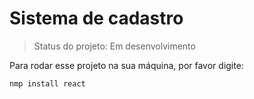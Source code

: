 <h1>Sistema de cadastro</h1>

>Status do projeto: Em desenvolvimento 

Para rodar esse projeto na sua máquina, por favor digite:
``` 
nmp install react 

```
